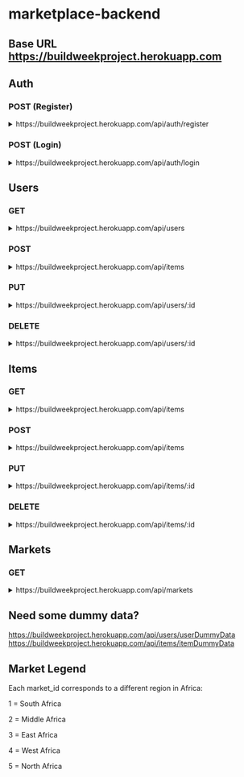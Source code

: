 # marketplace-backend

## Base URL https://buildweekproject.herokuapp.com

## Auth

### POST (Register)
<details>
    <summary>https://buildweekproject.herokuapp.com/api/auth/register</summary>

    Body Requirements:

    username (string) (required)
    password (string) (required)
    user_picture (string) (optional)
    market_id (integer) (required)

    You will recieve a registered user object.

    Example Result:

    { 
        "user_id": 3,
        "username": "neville",
        "password": "$2a$08$eVblG7WByjvUTGkXnJVQKOD2E9w34DV1I0MDJ9CTlLfkpCu/UOAju",
    }
</details>

### POST (Login)
<details>
    <summary>https://buildweekproject.herokuapp.com/api/auth/login</summary>

    Body Requirements:

    username (string) (required)
    password (string) (required)

    You will recieve a welcome back message with the user's token.

    Example Result:

    {
        "message": "neville is back!",
        "token": "eyJhbGciOiJIUzI1NiIsInR5cCI6IkpXVCJ9.eyJzdWJqZWN0IjozLCJ1c2VybmFtZSI6Im5ldmlsbGUiLCJpYXQiOjE2MjczMTgyNzcsImV4cCI6MTYyNzQwNDY3N30.-fR-iAg5RggE9HpWAScdHxlxwknxw7wx0nMxGgQbqpI"
    }
</details>

## Users

### GET

<details>
    <summary>https://buildweekproject.herokuapp.com/api/users</summary>

    You will recieve an array of user objects.

    Example Result:

    [
      { 
        username: 'harry',
        password: '1234',
        user_picture: 'https://upload.wikimedia.org/wikipedia/en/d/d7/Harry_Potter_character_poster.jpg',
        "created_at": "2021-07-25T23:36:57.454Z",
        "updated_at": "2021-07-25T23:36:57.454Z"
      },
      { 
        username: 'hermione',
        password: '1234',
        user_picture: 'https://static.wikia.nocookie.net/characters/images/a/a5/Latest_%2810%29.jpg/revision/latest?cb=20141230074301',
        "created_at": "2021-07-25T23:36:57.454Z",
        "updated_at": "2021-07-25T23:36:57.454Z"
      }
    ]
    
</details>

### POST
<details>
    <summary>https://buildweekproject.herokuapp.com/api/items</summary>

    Body Requirements:

    username (string) (required)
    password (string) (required)
    user_picture (string) (optional)

</details>

### PUT
<details>
    <summary>https://buildweekproject.herokuapp.com/api/users/:id</summary>

    Body Update Options:

    username (string)
    password (string)
    user_picture (string)

    You will recieve a an updated user object.

    Example Result:

    {
        "user_id": 2,
        "username": "barry",
        "user_picture": "picture.url",
    }

</details>

### DELETE
<details>
    <summary>https://buildweekproject.herokuapp.com/api/users/:id</summary>

    You will recieve an object containing data from the deleted user.

    Example Result:

    {
        "user_id": 1,
        "username": "harry",
        "password": "1234",
        "user_picture": "https://upload.wikimedia.org/wikipedia/en/d/d7/Harry_Potter_character_poster.jpg",
        "created_at": "2021-07-29T03:14:40.713Z",
        "updated_at": "2021-07-29T03:14:40.713Z",
    }
    
</details>


## Items

### GET
<details>
    <summary>https://buildweekproject.herokuapp.com/api/items</summary>

    You will recieve an array of item objects.

    Example Result:

    [
        {
            item_id: 1,
            item_name: 'Eggs',
            item_category: 'Animal Products',
            item_price: 2,
            item_description: 'Fresh, organic, cage-free eggs',
            market_id: 1
        },
        {
            item_id: 2,
            item_name: 'Ham',
            item_category: 'Animal Products',
            item_price: 8.50,
            item_description: 'Fresh, organic, cage-free ham',
            market_id: 1
        }
    ]

</details>

### POST

<details>
    <summary>https://buildweekproject.herokuapp.com/api/items</summary>

    Body Requirements:

    item_name (string) (required)
    item_category (string) (required)
    item_price (float) (required)
    item_description (string) (required)
    market_id (integer) (required)

</details>

### PUT
<details>
    <summary>https://buildweekproject.herokuapp.com/api/items/:id</summary>

    Item Update Options:

    item_name (string)
    item_category (string)
    item_price (float)
    item_description (string)
    market_id (integer)

    You will recieve a an updated item object.

    Example Result:

    {
        item_id: 2,
        item_name: Eggs,
        item_category: Animal Products,
        item_price: 3000,
        item_description: Fresh, organic, cage-free eggs,
        market_id: 1
    }

</details>

### DELETE
<details>
    <summary>https://buildweekproject.herokuapp.com/api/items/:id</summary>

    You will recieve an object containing data from the deleted item.

    Example Result:

    {
        item_id: 1,
        item_name: Eggs,
        item_category: Animal Products,
        item_price: 2,
        item_description: Fresh, organic, cage-free eggs,
        market_id: 1
    }
    
</details>

## Markets

### GET
<details>
    <summary>https://buildweekproject.herokuapp.com/api/markets</summary>

    You will recieve an array of market objects.

    Example Result:

    [
        {
            market_id: 1,
            market_name: South Africa
        },
        {
            market_id: 2,
            market_name: Middle Africa
        },
        {
            market_id: 3,
            market_name: East Africa
        },
        {
            market_id: 4,
            market_name: West Africa
        },
        {
            market_id: 5,
            market_name: North Africa
        }
    ]
    
</details>

## Need some dummy data?

https://buildweekproject.herokuapp.com/api/users/userDummyData
https://buildweekproject.herokuapp.com/api/items/itemDummyData

## Market Legend

Each market_id corresponds to a different region in Africa:

1 = South Africa

2 = Middle Africa

3 = East Africa

4 = West Africa

5 = North Africa
